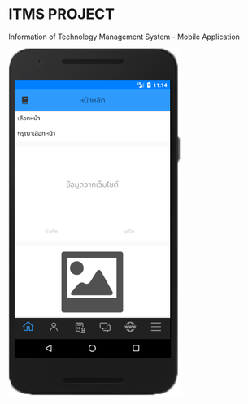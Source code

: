 # ITMS PROJECT
Information of Technology Management System - Mobile Application <br>

<p><img src="https://github.com/Janescience/ItmsAndroidProject/blob/master/ITMS/app/src/main/res/drawable/index_mobile.png"></p>



